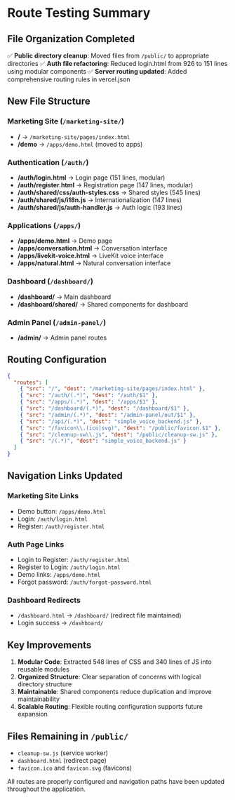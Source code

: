 # Route Testing Summary

## File Organization Completed
✅ **Public directory cleanup**: Moved files from `/public/` to appropriate directories
✅ **Auth file refactoring**: Reduced login.html from 926 to 151 lines using modular components
✅ **Server routing updated**: Added comprehensive routing rules in vercel.json

## New File Structure

### Marketing Site (`/marketing-site/`)
- **/** → `/marketing-site/pages/index.html`
- **/demo** → `/apps/demo.html` (moved to apps)

### Authentication (`/auth/`)
- **/auth/login.html** → Login page (151 lines, modular)
- **/auth/register.html** → Registration page (147 lines, modular)
- **/auth/shared/css/auth-styles.css** → Shared styles (545 lines)
- **/auth/shared/js/i18n.js** → Internationalization (147 lines)
- **/auth/shared/js/auth-handler.js** → Auth logic (193 lines)

### Applications (`/apps/`)
- **/apps/demo.html** → Demo page
- **/apps/conversation.html** → Conversation interface
- **/apps/livekit-voice.html** → LiveKit voice interface
- **/apps/natural.html** → Natural conversation interface

### Dashboard (`/dashboard/`)
- **/dashboard/** → Main dashboard
- **/dashboard/shared/** → Shared components for dashboard

### Admin Panel (`/admin-panel/`)
- **/admin/** → Admin panel routes

## Routing Configuration

```json
{
  "routes": [
    { "src": "/", "dest": "/marketing-site/pages/index.html" },
    { "src": "/auth/(.*)", "dest": "/auth/$1" },
    { "src": "/apps/(.*)", "dest": "/apps/$1" },
    { "src": "/dashboard/(.*)", "dest": "/dashboard/$1" },
    { "src": "/admin/(.*)", "dest": "/admin-panel/out/$1" },
    { "src": "/api/(.*)", "dest": "simple_voice_backend.js" },
    { "src": "/favicon\\.(ico|svg)", "dest": "/public/favicon.$1" },
    { "src": "/cleanup-sw\\.js", "dest": "/public/cleanup-sw.js" },
    { "src": "/(.*)", "dest": "simple_voice_backend.js" }
  ]
}
```

## Navigation Links Updated

### Marketing Site Links
- Demo button: `/apps/demo.html`
- Login: `/auth/login.html`
- Register: `/auth/register.html`

### Auth Page Links
- Login to Register: `/auth/register.html`
- Register to Login: `/auth/login.html`
- Demo links: `/apps/demo.html`
- Forgot password: `/auth/forgot-password.html`

### Dashboard Redirects
- `/dashboard.html` → `/dashboard/` (redirect file maintained)
- Login success → `/dashboard/`

## Key Improvements

1. **Modular Code**: Extracted 548 lines of CSS and 340 lines of JS into reusable modules
2. **Organized Structure**: Clear separation of concerns with logical directory structure
3. **Maintainable**: Shared components reduce duplication and improve maintainability
4. **Scalable Routing**: Flexible routing configuration supports future expansion

## Files Remaining in `/public/`
- `cleanup-sw.js` (service worker)
- `dashboard.html` (redirect page)
- `favicon.ico` and `favicon.svg` (favicons)

All routes are properly configured and navigation paths have been updated throughout the application.